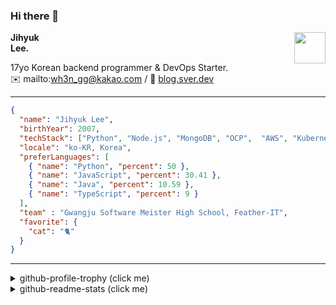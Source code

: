 ### Hi there 👋
<a href="https://litt.ly/wh3nilvyou">
<img src="https://github.githubassets.com/images/mona-loading-default.gif" width="50px" align="right">
</a>

**Jihyuk\
Lee.**

17yo Korean backend programmer & DevOps Starter.\
✉️ mailto:wh3n_gg@kakao.com
/ 
🔗 [blog.sver.dev](https://blog.sver.dev)

---

```json
{
  "name": "Jihyuk Lee",
  "birthYear": 2007,
  "techStack": ["Python", "Node.js", "MongoDB", "OCP",  "AWS", "Kubernetes"],
  "locale": "ko-KR, Korea",
  "preferLanguages": [
    { "name": "Python", "percent": 50 },
    { "name": "JavaScript", "percent": 30.41 },
    { "name": "Java", "percent": 10.59 },
    { "name": "TypeScript", "percent": 9 }
  ],
  "team" : "Gwangju Software Meister High School, Feather-IT",
  "favorite": {
    "cat": "🐈"
  }
}
```
---
<details>
  <summary>github-profile-trophy (click me)</summary>
  
![](https://github-profile-trophy.vercel.app/?username=sverdev&row=1&column=8&theme=nord)
  
</details>
<details>
  <summary>github-readme-stats (click me)</summary>
  
<!--START_SECTION:waka-->
![Code Time](http://img.shields.io/badge/Code%20Time-184%20hrs-blue)

![Lines of code](https://img.shields.io/badge/%EC%A0%80%EB%8A%94%20%EC%97%AC%ED%83%9C%EA%B9%8C%EC%A7%80%20-155.5%20thousand%20%EC%A4%84%EC%9D%98%20%EC%BD%94%EB%93%9C%EB%A5%BC%20%EC%9E%91%EC%84%B1%ED%96%88%EC%96%B4%EC%9A%94.-blue)

**저는 저녁형 인간이에요. 🦉** 

```text
🌞 아침                     39 commits          ███░░░░░░░░░░░░░░░░░░░░░░   12.30 % 
🌆 낮　                     79 commits          ██████░░░░░░░░░░░░░░░░░░░   24.92 % 
🌃 저녁                     138 commits         ███████████░░░░░░░░░░░░░░   43.53 % 
🌙 밤　                     61 commits          █████░░░░░░░░░░░░░░░░░░░░   19.24 % 
```


📊 **저는 이번주를 이렇게 시간을 보냈어요.** 

```text
🕑︎ Timezone: Asia/Seoul

💬 프로그래밍 언어들: 
Python                   2 hrs 19 mins       ██████████░░░░░░░░░░░░░░░   38.58 % 
TypeScript               2 hrs 12 mins       █████████░░░░░░░░░░░░░░░░   36.59 % 
Markdown                 29 mins             ██░░░░░░░░░░░░░░░░░░░░░░░   08.29 % 
JavaScript               17 mins             █░░░░░░░░░░░░░░░░░░░░░░░░   04.98 % 
HTML                     15 mins             █░░░░░░░░░░░░░░░░░░░░░░░░   04.18 % 

🔥 에디터들: 
VS Code                  6 hrs               █████████████████████████   100.00 % 

💻 운영 체제들: 
Windows                  6 hrs               █████████████████████████   100.00 % 
```


 Last Updated on 08/12/2023 18:38:33 UTC
<!--END_SECTION:waka-->

</details>

</div>

